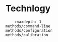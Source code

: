 # Technlogy

```{toctree}
    :maxdepth: 1
methods/command-line
methods/configuration
methods/calibration

```
